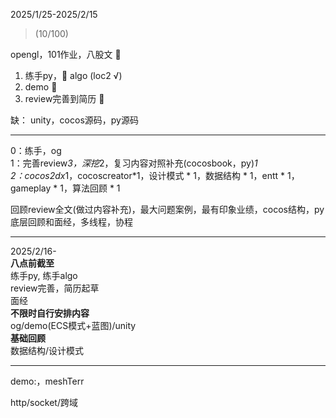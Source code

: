 2025/1/25-2025/2/15  
> (10/100)

opengl，101作业，八股文  🚫  

1. 练手py，🚫 algo  (loc2 √)  
2. demo  🚫  
3. review完善到简历  🚫  

缺：
unity，cocos源码，py源码

---  
0：练手，og  
1：完善review*3，深挖*2，复习内容对照补充(cocosbook，py)*1  
2：cocos2dx*1，cocoscreator*1，设计模式 * 1，数据结构 * 1，entt * 1， gameplay * 1，算法回顾 * 1  

回顾review全文(做过内容补充)，最大问题案例，最有印象业绩，cocos结构，py底层回顾和面经，多线程，协程

---
2025/2/16-  
**八点前截至**  
练手py, 练手algo  
review完善，简历起草  
面经  
**不限时自行安排内容**  
og/demo(ECS模式+蓝图)/unity  
**基础回顾**  
数据结构/设计模式

---
demo:，meshTerr

http/socket/跨域
